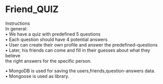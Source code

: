 <h1>Friend_QUIZ</h1>
Instructions<br>
In general:<br>
• We have a quiz with predefined 5 questions<br>
• Each question should have 4 potential answers<br>
• User can create their own profile and answer the predefined-questions<br>
• Later, his friends can come and fill in their guesses about what they believe<br>
the right answers for the specific person.<br>

• MongoDB is used for saving the users,friends,question-answers data.<br>
• Mongoose is used as library.<br>


